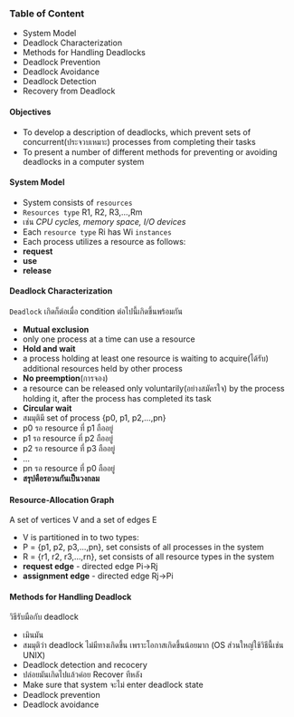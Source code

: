 ### Table of Content
+ System Model
+ Deadlock Characterization
+ Methods for Handling Deadlocks
+ Deadlock Prevention
+ Deadlock Avoidance
+ Deadlock Detection
+ Recovery from Deadlock

#### Objectives
+ To develop a description of deadlocks, which prevent sets of concurrent(ประจวบเหมาะ) processes from completing their tasks
+ To present a number of different methods for preventing or avoiding deadlocks in a computer system

#### System Model
+ System consists of `resources`
+ `Resources type` R1, R2, R3,...,Rm
 + เช่น *CPU cycles, memory space, I/O devices*
+ Each `resource type` Ri has Wi `instances`
+ Each process utilizes a resource as follows:
 + **request**
 + **use**
 + **release**
 
#### Deadlock Characterization
`Deadlock` เกิดก็ต่อเมื่อ condition ต่อไปนี้เกิดขึ้นพร้อมกัน
+ **Mutual exclusion**
 + only one process at a time can use a resource
+ **Hold and wait**
 + a process holding at least one resource is waiting to acquire(ได้รับ) additional resources held by other process
+ **No preemption**(การจอง)
 + a resource can be released only voluntarily(อย่างสมัครใจ) by the process holding it, after the process has completed its task
+ **Circular wait**
 + สมมุติมี set of process {p0, p1, p2,...,pn}
 + p0 รอ resource ที่ p1 ถืออยู่
 + p1 รอ resource ที่ p2 ถืออยู่
 + p2 รอ resource ที่ p3 ถืออยู่
 + ...
 + pn รอ resource ที่ p0 ถืออยู่
 + **สรุปคือรอวนกันเป็นวงกลม**

#### Resource-Allocation Graph

A set of vertices V and a set of edges E
+ V is partitioned in to two types:
 + P = {p1, p2, p3,...,pn}, set consists of all processes in the system
 + R = {r1, r2, r3,...,rn}, set consists of all resource types in the system
+ **request edge** - directed edge Pi->Rj
+ **assignment edge** - directed edge Rj->Pi

#### Methods for Handling Deadlock
วิธีรับมือกับ deadlock
+ เมินมัน
 + สมมุติว่า deadlock ไม่มีทางเกิดขึ้น เพราะโอกาสเกิดขึ้นน้อยมาก (OS ส่วนใหญ่ใช้วิธีนี้เช่น UNIX)
+ Deadlock detection and recocery
 + ปล่อยมันเกิดไปแล้วค่อย Recover ทีหลัง
+ Make sure that system จะไม่ enter deadlock state
 + Deadlock prevention
 + Deadlock avoidance

